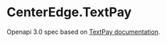 # CenterEdge.TextPay

Openapi 3.0 spec based on [TextPay documentation](https://new.textpay.app/docs/introduction).
